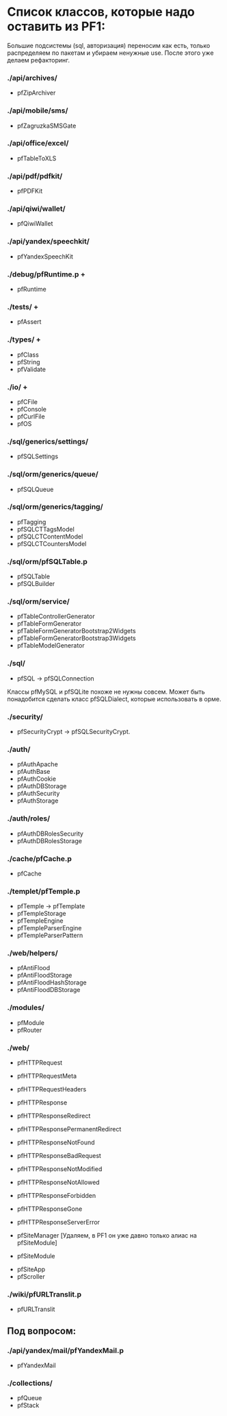 # Список классов, которые надо оставить из PF1:

Большие подсистемы (sql, авторизация) переносим как есть, только распределяем по пакетам и убираем ненужные use. После этого уже делаем рефакторинг.

### ./api/archives/
+ pfZipArchiver

### ./api/mobile/sms/
+ pfZagruzkaSMSGate

### ./api/office/excel/
+ pfTableToXLS

### ./api/pdf/pdfkit/
+ pfPDFKit

### ./api/qiwi/wallet/
+ pfQiwiWallet

### ./api/yandex/speechkit/
+ pfYandexSpeechKit

### ./debug/pfRuntime.p +
+ pfRuntime

### ./tests/ +
+ pfAssert

### ./types/ +
+ pfClass
+ pfString
+ pfValidate

### ./io/ +
+ pfCFile
+ pfConsole
+ pfCurlFile
+ pfOS

### ./sql/generics/settings/
+ pfSQLSettings

### ./sql/orm/generics/queue/
+ pfSQLQueue

### ./sql/orm/generics/tagging/
+ pfTagging
+ pfSQLCTTagsModel
+ pfSQLCTContentModel
+ pfSQLCTCountersModel

### ./sql/orm/pfSQLTable.p
+ pfSQLTable
+ pfSQLBuilder

### ./sql/orm/service/
+ pfTableControllerGenerator
+ pfTableFormGenerator
+ pfTableFormGeneratorBootstrap2Widgets
+ pfTableFormGeneratorBootstrap3Widgets
+ pfTableModelGenerator

### ./sql/
+ pfSQL -> pfSQLConnection

Классы pfMySQL и pfSQLite похоже не нужны совсем. Может быть понадобится сделать класс pfSQLDialect, которые использовать в орме.

### ./security/
+ pfSecurityCrypt -> pfSQLSecurityCrypt.

### ./auth/
+ pfAuthApache
+ pfAuthBase
+ pfAuthCookie
+ pfAuthDBStorage
+ pfAuthSecurity
+ pfAuthStorage

### ./auth/roles/
+ pfAuthDBRolesSecurity
+ pfAuthDBRolesStorage

### ./cache/pfCache.p
+ pfCache

### ./templet/pfTemple.p
+ pfTemple -> pfTemplate
+ pfTempleStorage
+ pfTempleEngine
+ pfTempleParserEngine
+ pfTempleParserPattern

### ./web/helpers/
+ pfAntiFlood
+ pfAntiFloodStorage
+ pfAntiFloodHashStorage
+ pfAntiFloodDBStorage

### ./modules/
+ pfModule
+ pfRouter

### ./web/
+ pfHTTPRequest
+ pfHTTPRequestMeta
+ pfHTTPRequestHeaders

+ pfHTTPResponse
+ pfHTTPResponseRedirect
+ pfHTTPResponsePermanentRedirect
+ pfHTTPResponseNotFound
+ pfHTTPResponseBadRequest
+ pfHTTPResponseNotModified
+ pfHTTPResponseNotAllowed
+ pfHTTPResponseForbidden
+ pfHTTPResponseGone
+ pfHTTPResponseServerError

- pfSiteManager [Удаляем, в PF1 он уже давно только алиас на pfSiteModule]
+ pfSiteModule

* pfSiteApp
* pfScroller

### ./wiki/pfURLTranslit.p
+ pfURLTranslit



## Под вопросом:

### ./api/yandex/mail/pfYandexMail.p
* pfYandexMail

### ./collections/
* pfQueue
* pfStack
